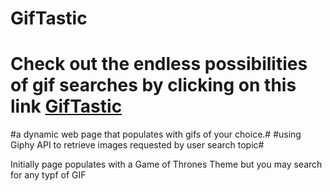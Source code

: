 # GifTastic
# Check out the endless possibilities of gif searches by clicking on this link [GifTastic](http://delacue.com/GifTastic/) #
#a dynamic web page that populates with gifs of your choice.#
#using Giphy API to retrieve images requested by user search topic#

Initially page populates with a Game of Thrones Theme but you may search for any typf of GIF